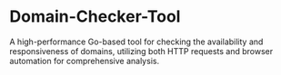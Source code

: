 # Domain-Checker-Tool
A high-performance Go-based tool for checking the availability and responsiveness of domains, utilizing both HTTP requests and browser automation for comprehensive analysis.
